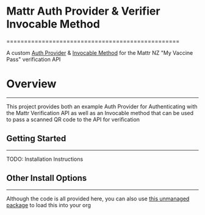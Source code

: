 # Mattr Auth Provider & Verifier Invocable Method
=================================================

A custom [Auth Provider](https://help.salesforce.com/articleView?id=sso_authentication_providers.htm&type=5) & [Invocable Method](https://developer.salesforce.com/docs/atlas.en-us.234.0.apexcode.meta/apexcode/apex_classes_annotation_InvocableMethod.htm) for the Mattr NZ "My Vaccine Pass" verification API

# Overview
----------

This project provides both an example Auth Provider for Authenticating with the Mattr Verification API as well as an Invocable method that can be used to pass a scanned QR code to the API for verification

## Getting Started
------------------

TODO: Installation Instructions

## Other Install Options
------------------------

Although the code is all provided here, you can also use [this unmanaged package](https://todo.com) to load this into your org
